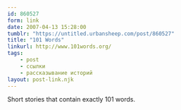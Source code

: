```yaml
---
id: 860527
form: link
date: 2007-04-13 15:28:00
tumblr: "https://untitled.urbansheep.com/post/860527"
title: "101 Words"
linkurl: http://www.101words.org/
tags:
    - post
    - ссылки
    - рассказывание историй
layout: post-link.njk
---
```

<p>Short stories that contain exactly 101 words.</p>
